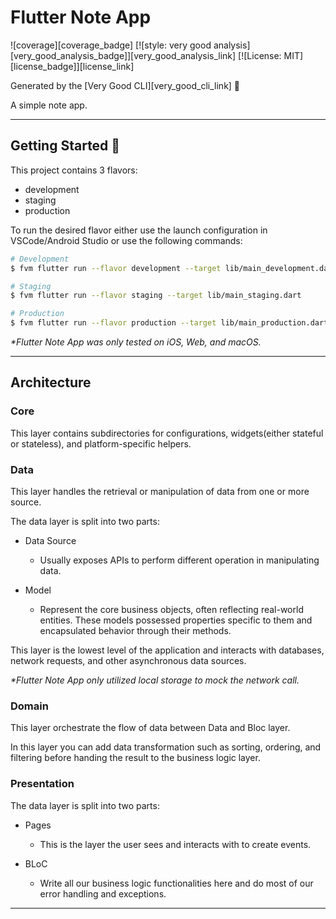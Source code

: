 # Flutter Note App

![coverage][coverage_badge]
[![style: very good analysis][very_good_analysis_badge]][very_good_analysis_link]
[![License: MIT][license_badge]][license_link]

Generated by the [Very Good CLI][very_good_cli_link] 🤖

A simple note app.

---

## Getting Started 🚀

This project contains 3 flavors:

- development
- staging
- production

To run the desired flavor either use the launch configuration in VSCode/Android Studio or use the following commands:

```sh
# Development
$ fvm flutter run --flavor development --target lib/main_development.dart

# Staging
$ fvm flutter run --flavor staging --target lib/main_staging.dart

# Production
$ fvm flutter run --flavor production --target lib/main_production.dart
```

_\*Flutter Note App was only tested on iOS, Web, and macOS._

---

## Architecture

### Core
This layer contains subdirectories for configurations, widgets(either stateful or stateless), and platform-specific helpers. 

### Data 
This layer handles the retrieval or manipulation of data from one or more source.


The data layer is split into two parts:
 - Data Source
    - Usually exposes APIs to perform different operation in manipulating data.
    
 - Model
    - Represent the core business objects, often reflecting real-world entities. These models possessed properties specific to them and encapsulated behavior through their methods.

This layer is the lowest level of the application and interacts with databases, network requests, and other asynchronous data sources.

_\*Flutter Note App only utilized local storage to mock the network call._

### Domain 
This layer orchestrate the flow of data between Data and Bloc layer.

In this layer you can add data transformation such as sorting, ordering, and filtering before handing the result to the business logic layer.

### Presentation 
The data layer is split into two parts:

 - Pages
    - This is the layer the user sees and interacts with to create events.

 - BLoC
    - Write all our business logic functionalities here and do most of our error handling and exceptions. 
    
---